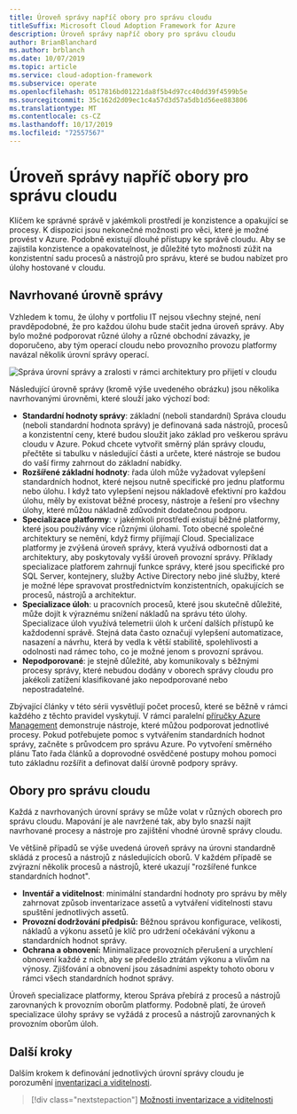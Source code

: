 ```yaml
---
title: Úroveň správy napříč obory pro správu cloudu
titleSuffix: Microsoft Cloud Adoption Framework for Azure
description: Úroveň správy napříč obory pro správu cloudu
author: BrianBlanchard
ms.author: brblanch
ms.date: 10/07/2019
ms.topic: article
ms.service: cloud-adoption-framework
ms.subservice: operate
ms.openlocfilehash: 0517816bd01221da8f5b4d97cc40dd39f4599b5e
ms.sourcegitcommit: 35c162d2d09ec1c4a57d3d57a5db1d56ee883806
ms.translationtype: MT
ms.contentlocale: cs-CZ
ms.lasthandoff: 10/17/2019
ms.locfileid: "72557567"
---
```

# <a name="management-leveling-across-cloud-management-disciplines"></a>Úroveň správy napříč obory pro správu cloudu

Klíčem ke správné správě v jakémkoli prostředí je konzistence a opakující se procesy. K dispozici jsou nekonečné možnosti pro věci, které je možné provést v Azure. Podobně existují dlouhé přístupy ke správě cloudu. Aby se zajistila konzistence a opakovatelnost, je důležité tyto možnosti zúžit na konzistentní sadu procesů a nástrojů pro správu, které se budou nabízet pro úlohy hostované v cloudu.

## <a name="suggested-management-levels"></a>Navrhované úrovně správy

Vzhledem k tomu, že úlohy v portfoliu IT nejsou všechny stejné, není pravděpodobné, že pro každou úlohu bude stačit jedna úroveň správy. Aby bylo možné podporovat různé úlohy a různé obchodní závazky, je doporučeno, aby tým operací cloudu nebo provozního provozu platformy navázal několik úrovní správy operací.

![Správa úrovní správy a zralosti v rámci architektury pro přijetí v cloudu](../../_images/manage/cloud-management-maturity.png)

Následující úrovně správy (kromě výše uvedeného obrázku) jsou několika navrhovanými úrovněmi, které slouží jako výchozí bod:

- **Standardní hodnoty správy**: základní (neboli standardní) Správa cloudu (neboli standardní hodnota správy) je definovaná sada nástrojů, procesů a konzistentní ceny, které budou sloužit jako základ pro veškerou správu cloudu v Azure. Pokud chcete vytvořit směrný plán správy cloudu, přečtěte si tabulku v následující části a určete, které nástroje se budou do vaší firmy zahrnout do základní nabídky.
- **Rozšířené základní hodnoty**: řada úloh může vyžadovat vylepšení standardních hodnot, které nejsou nutně specifické pro jednu platformu nebo úlohu. I když tato vylepšení nejsou nákladově efektivní pro každou úlohu, měly by existovat běžné procesy, nástroje a řešení pro všechny úlohy, které můžou nákladně zdůvodnit dodatečnou podporu.
- **Specializace platformy**: v jakémkoli prostředí existují běžné platformy, které jsou používány více různými úlohami. Toto obecné společné architektury se nemění, když firmy přijímají Cloud. Specializace platformy je zvýšená úroveň správy, která využívá odbornosti dat a architektury, aby poskytovaly vyšší úroveň provozní správy. Příklady specializace platforem zahrnují funkce správy, které jsou specifické pro SQL Server, kontejnery, služby Active Directory nebo jiné služby, které je možné lépe spravovat prostřednictvím konzistentních, opakujících se procesů, nástrojů a architektur.
- **Specializace úloh**: u pracovních procesů, které jsou skutečně důležité, může dojít k výraznému snížení nákladů na správu této úlohy. Specializace úloh využívá telemetrii úloh k určení dalších přístupů ke každodenní správě. Stejná data často označují vylepšení automatizace, nasazení a návrhu, která by vedla k větší stabilitě, spolehlivosti a odolnosti nad rámec toho, co je možné jenom s provozní správou.
- **Nepodporované**: je stejně důležité, aby komunikovaly s běžnými procesy správy, které nebudou dodány v oborech správy cloudu pro jakékoli zatížení klasifikované jako nepodporované nebo nepostradatelné.

Zbývající články v této sérii vysvětlují počet procesů, které se běžně v rámci každého z těchto pravidel vyskytují.
V rámci paralelní [příručky Azure Management](../azure-management-guide/index.md) demonstruje nástroje, které můžou podporovat jednotlivé procesy. Pokud potřebujete pomoc s vytvářením standardních hodnot správy, začněte s průvodcem pro správu Azure. Po vytvoření směrného plánu Tato řada článků a doprovodné osvědčené postupy mohou pomoci tuto základnu rozšířit a definovat další úrovně podpory správy.

## <a name="cloud-management-disciplines"></a>Obory pro správu cloudu

Každá z navrhovaných úrovní správy se může volat v různých oborech pro správu cloudu. Mapování je ale navržené tak, aby bylo snazší najít navrhované procesy a nástroje pro zajištění vhodné úrovně správy cloudu.

Ve většině případů se výše uvedená úroveň správy na úrovni standardně skládá z procesů a nástrojů z následujících oborů. V každém případě se zvýrazní několik procesů a nástrojů, které ukazují "rozšířené funkce standardních hodnot".

- **Inventář a viditelnost**: minimální standardní hodnoty pro správu by měly zahrnovat způsob inventarizace assetů a vytváření viditelnosti stavu spuštění jednotlivých assetů.
- **Provozní dodržování předpisů:** Běžnou správou konfigurace, velikosti, nákladů a výkonu assetů je klíč pro udržení očekávání výkonu a standardních hodnot správy.
- **Ochrana a obnovení:** Minimalizace provozních přerušení a urychlení obnovení každé z nich, aby se předešlo ztrátám výkonu a vlivům na výnosy. Zjišťování a obnovení jsou zásadními aspekty tohoto oboru v rámci všech standardních hodnot správy.

Úroveň specializace platformy, kterou Správa přebírá z procesů a nástrojů zarovnaných k provozním oborům platformy.
Podobně platí, že úroveň specializace úlohy správy se vyžádá z procesů a nástrojů zarovnaných k provozním oborům úloh.
  
## <a name="next-steps"></a>Další kroky

Dalším krokem k definování jednotlivých úrovní správy cloudu je porozumění [inventarizaci a viditelnosti](./inventory.md).

> [!div class="nextstepaction"]
> [Možnosti inventarizace a viditelnosti](./inventory.md)
